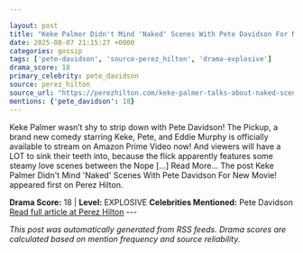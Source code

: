 ```yaml
---

layout: post
title: "Keke Palmer Didn't Mind 'Naked' Scenes With Pete Davidson For New Movie!"
date: 2025-08-07 21:15:27 +0000
categories: gossip
tags: ['pete-davidson', 'source-perez_hilton', 'drama-explosive']
drama_score: 18
primary_celebrity: pete_davidson
source: perez_hilton
source_url: "https://perezhilton.com/keke-palmer-talks-about-naked-scenes-with-pete-davidson-the-pickup/"
mentions: {'pete_davidson': 18}
---
```


Keke Palmer wasn’t shy to strip down with Pete Davidson! The Pickup, a brand new comedy starring Keke, Pete, and Eddie Murphy is officially available to stream on Amazon Prime Video now! And viewers will have a LOT to sink their teeth into, because the flick apparently features some steamy love scenes between the Nope [...] Read More... The post Keke Palmer Didn't Mind 'Naked' Scenes With Pete Davidson For New Movie! appeared first on Perez Hilton.

**Drama Score:** 18 | **Level:** EXPLOSIVE **Celebrities Mentioned:** Pete Davidson [Read full article at Perez Hilton](https://perezhilton.com/keke-palmer-talks-about-naked-scenes-with-pete-davidson-the-pickup/) --- 

*This post was automatically generated from RSS feeds. Drama scores are calculated based on mention frequency and source reliability.*